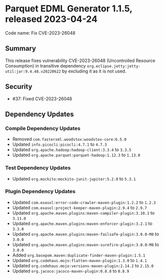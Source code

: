 # Parquet EDML Generator 1.1.5, released 2023-04-24

Code name: Fix CVE-2023-26048

## Summary

This release fixes vulnerability CVE-2023-26048 (Uncontrolled Resource Consumption) in transitive dependency `org.eclipse.jetty:jetty-util:jar:9.4.48.v20220622` by excluding it as it is not used.

## Security

* #37: Fixed CVE-2023-26048

## Dependency Updates

### Compile Dependency Updates

* Removed `com.fasterxml.woodstox:woodstox-core:6.5.0`
* Updated `info.picocli:picocli:4.7.1` to `4.7.3`
* Updated `org.apache.hadoop:hadoop-client:3.3.4` to `3.3.5`
* Updated `org.apache.parquet:parquet-hadoop:1.12.3` to `1.13.0`

### Test Dependency Updates

* Updated `org.mockito:mockito-junit-jupiter:5.2.0` to `5.3.1`

### Plugin Dependency Updates

* Updated `com.exasol:error-code-crawler-maven-plugin:1.2.2` to `1.2.3`
* Updated `com.exasol:project-keeper-maven-plugin:2.9.4` to `2.9.7`
* Updated `org.apache.maven.plugins:maven-compiler-plugin:3.10.1` to `3.11.0`
* Updated `org.apache.maven.plugins:maven-enforcer-plugin:3.2.1` to `3.3.0`
* Updated `org.apache.maven.plugins:maven-failsafe-plugin:3.0.0-M8` to `3.0.0`
* Updated `org.apache.maven.plugins:maven-surefire-plugin:3.0.0-M8` to `3.0.0`
* Added `org.basepom.maven:duplicate-finder-maven-plugin:1.5.1`
* Updated `org.codehaus.mojo:flatten-maven-plugin:1.3.0` to `1.4.1`
* Updated `org.codehaus.mojo:versions-maven-plugin:2.14.2` to `2.15.0`
* Updated `org.jacoco:jacoco-maven-plugin:0.8.8` to `0.8.9`
